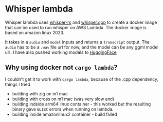# Whisper lambda 

Whisper lambda uses [whisper-rs](https://github.com/tazz4843/whisper-rs) and [whisper.cpp](https://github.com/ggerganov/whisper.cpp) to create a docker image that can be used to run whisper on AWS Lambda. The docker image is based on 
amazon linux 2023.

It takes in a `audio` and `model` inputs and returns a `transcript` output. The `audio` has to be a `.wav` file url for now, and the model can be any ggml model url. I have also pushed working models to [HuggingFace](https://huggingface.co/karelnagel/whisper-quantized)

## Why using docker not `cargo lambda`? 
I couldn't get it to work with `cargo lambda`, because of the .cpp dependency, things I tried 
- building with zig on m1 mac
- building with cross on m1 mac (was very slow and)
- building indside arm64 linux container - this worked but the resulting binary gave `GLIBC` errors when running on lambda.
- building inside amazonlinux2 container - build failed

